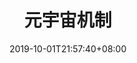 ---
weight: 12
title: "元宇宙机制"
description: ""
date: 2019-10-01T21:57:40+08:00
lastmod: 2020-01-01T16:45:40+08:00
draft: false
ico: '<svg class="icon" aria-hidden="true"><use xlink:href="#icon-wenzhang"></use></svg>'
navigation: ["Manufacturer","Advanced Manufacturing","Industrial Metaverse"]
hidePage: true
---